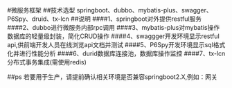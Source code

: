 #微服务框架
##技术选型
 springboot、dubbo、mybatis-plus、swagger、P6Spy、druid、tx-lcn
##说明
####1、springboot对外提供restful服务
####2、dubbo进行微服务内部rpc调用
####3、mybatis-plus对mybatis操作数据库的轻量级封装，简化CRUD操作
####4、swaggger开发环境显示restful api,供前端开发人员在线浏览api文档并测试
####5、P6Spy开发环境显示sql格式化并进行性能分析
####6、durid数据库连接池，数据库操作监控
####7、tx-lcn分布式事务集成(需使用redis)

##ps
若要用于生产，请提前确认相关环境是否兼容springboot2.X,例如：网关

 

